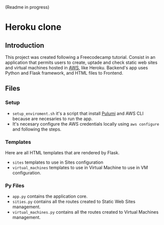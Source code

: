 (Readme in progress)
# Heroku clone

## Introduction
This project was created following a Freecodecamp tutorial. Consist in an application that permits users to create, uptade and check static web sites and
virtual machines hosted in [AWS](https://aws.amazon.com/es/), like Heroku. Backend's app uses Python and Flask framework, and HTML files to Frontend. 

## Files
### Setup
  - `setup_enviroment.sh` it's a script that install [Pulumi](https://www.pulumi.com/) and AWS CLI because are necesaries to run the app.
  - It's necesary configure the AWS credentials locally using `aws configure` and following the steps.

### Templates
Here are all HTML templates that are rendered by Flask.

  - `sites` templates to use in Sites configuration
  - `virtual_machines` templates to use in Virtual Machine to use in VM configuration.

### Py Files

  - `app.py` contains the application core.
  - `sities.py` contains all the routes created to Static Web Sites management.
  - `virtual_machines.py` contains all the routes created to Virtual Machines management.
